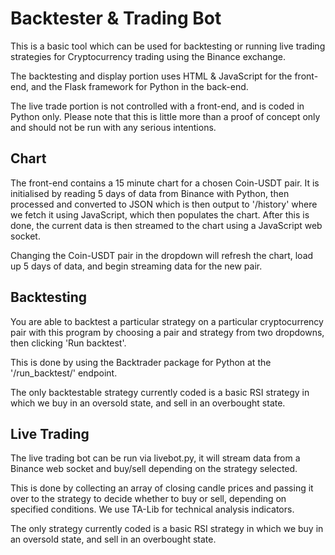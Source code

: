 # Backtester & Trading Bot

This is a basic tool which can be used for backtesting or running live trading strategies for Cryptocurrency trading using the Binance exchange.

The backtesting and display portion  uses HTML & JavaScript for the front-end, and the Flask framework for Python in the back-end.

The live trade portion is not controlled with a front-end, and is coded in Python only. Please note that this is little more than a proof of concept only and should not be run with any serious intentions.

## Chart

The front-end contains a 15 minute chart for a chosen Coin-USDT pair. It is initialised by reading 5 days of data from Binance with Python, then processed and converted to JSON which is then output to '/history' where we fetch it using JavaScript, which then populates the chart. After this is done, the current data is then streamed to the chart using a JavaScript web socket.

Changing the Coin-USDT pair in the dropdown will refresh the chart, load up 5 days of data, and begin streaming data for the new pair.

## Backtesting

You are able to backtest a particular strategy on a particular cryptocurrency pair with this program by choosing a pair and strategy from two dropdowns, then clicking 'Run backtest'. 

This is done by using the Backtrader package for Python at the '/run_backtest/<symbol>' endpoint.

The only backtestable strategy currently coded is a basic RSI strategy in which we buy in an oversold state, and sell in an overbought state.

## Live Trading

The live trading bot can be run via livebot.py, it will stream data from a Binance web socket and buy/sell depending on the strategy selected.

This is done by collecting an array of closing candle prices and passing it over to the strategy to decide whether to buy or sell, depending on specified conditions. We use TA-Lib for technical analysis indicators.

The only strategy currently coded is a basic RSI strategy in which we buy in an oversold state, and sell in an overbought state.
